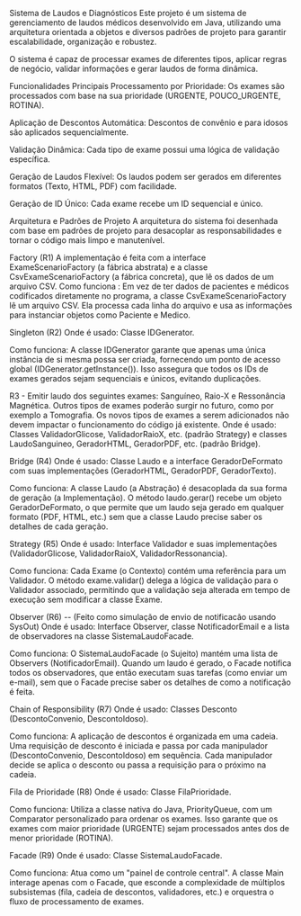 Sistema de Laudos e Diagnósticos
Este projeto é um sistema de gerenciamento de laudos médicos desenvolvido em Java, utilizando uma arquitetura orientada a objetos e diversos padrões de projeto para garantir escalabilidade, organização e robustez.

O sistema é capaz de processar exames de diferentes tipos, aplicar regras de negócio, validar informações e gerar laudos de forma dinâmica.

Funcionalidades Principais
Processamento por Prioridade: Os exames são processados com base na sua prioridade (URGENTE, POUCO_URGENTE, ROTINA).

Aplicação de Descontos Automática: Descontos de convênio e para idosos são aplicados sequencialmente.

Validação Dinâmica: Cada tipo de exame possui uma lógica de validação específica.

Geração de Laudos Flexível: Os laudos podem ser gerados em diferentes formatos (Texto, HTML, PDF) com facilidade.


Geração de ID Único: Cada exame recebe um ID sequencial e único.

Arquitetura e Padrões de Projeto
A arquitetura do sistema foi desenhada com base em padrões de projeto para desacoplar as responsabilidades e tornar o código mais limpo e manutenível.


Factory (R1)
A implementação é feita com a interface ExameScenarioFactory (a fábrica abstrata) e a classe CsvExameScenarioFactory (a fábrica concreta), que lê os dados de um arquivo CSV.
Como funciona : Em vez de ter dados de pacientes e médicos codificados diretamente no programa, a classe CsvExameScenarioFactory lê um arquivo CSV. Ela processa cada linha do arquivo e usa as informações para instanciar objetos como Paciente e Medico.

Singleton (R2)
Onde é usado: Classe IDGenerator.

Como funciona: A classe IDGenerator garante que apenas uma única instância de si mesma possa ser criada, fornecendo um ponto de acesso global (IDGenerator.getInstance()). Isso assegura que todos os IDs de exames gerados sejam sequenciais e únicos, evitando duplicações.


R3 - Emitir laudo dos seguintes exames: Sanguíneo, Raio-X e Ressonância Magnética. Outros tipos de exames poderão surgir no futuro, como por exemplo a Tomografia. Os novos tipos de exames a serem adicionados não devem impactar o funcionamento do código já existente.
Onde é usado: Classes ValidadorGlicose, ValidadorRaioX, etc. (padrão Strategy) e classes LaudoSanguineo, GeradorHTML, GeradorPDF, etc. (padrão Bridge).



Bridge (R4)
Onde é usado: Classe Laudo e a interface GeradorDeFormato com suas implementações (GeradorHTML, GeradorPDF, GeradorTexto).

Como funciona: A classe Laudo (a Abstração) é desacoplada da sua forma de geração (a Implementação). O método laudo.gerar() recebe um objeto GeradorDeFormato, o que permite que um laudo seja gerado em qualquer formato (PDF, HTML, etc.) sem que a classe Laudo precise saber os detalhes de cada geração.



Strategy (R5)
Onde é usado: Interface Validador e suas implementações (ValidadorGlicose, ValidadorRaioX, ValidadorRessonancia).

Como funciona: Cada Exame (o Contexto) contém uma referência para um Validador. O método exame.validar() delega a lógica de validação para o Validador associado, permitindo que a validação seja alterada em tempo de execução sem modificar a classe Exame.


Observer (R6) -- (Feito como simulação de envio de notificacão usando SysOut)
Onde é usado: Interface Observer, classe NotificadorEmail e a lista de observadores na classe SistemaLaudoFacade.

Como funciona: O SistemaLaudoFacade (o Sujeito) mantém uma lista de Observers (NotificadorEmail). Quando um laudo é gerado, o Facade notifica todos os observadores, que então executam suas tarefas (como enviar um e-mail), sem que o Facade precise saber os detalhes de como a notificação é feita.


Chain of Responsibility (R7)
Onde é usado: Classes Desconto (DescontoConvenio, DescontoIdoso).

Como funciona: A aplicação de descontos é organizada em uma cadeia. Uma requisição de desconto é iniciada e passa por cada manipulador (DescontoConvenio, DescontoIdoso) em sequência. Cada manipulador decide se aplica o desconto ou passa a requisição para o próximo na cadeia.

Fila de Prioridade (R8)
Onde é usado: Classe FilaPrioridade.

Como funciona: Utiliza a classe nativa do Java, PriorityQueue, com um Comparator personalizado para ordenar os exames. Isso garante que os exames com maior prioridade (URGENTE) sejam processados antes dos de menor prioridade (ROTINA).

Facade (R9)
Onde é usado: Classe SistemaLaudoFacade.

Como funciona: Atua como um "painel de controle central". A classe Main interage apenas com o Facade, que esconde a complexidade de múltiplos subsistemas (fila, cadeia de descontos, validadores, etc.) e orquestra o fluxo de processamento de exames.




